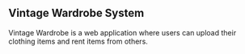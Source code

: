 ## Vintage Wardrobe System

Vintage Wardrobe is a web application where users can upload their clothing items and rent items from others.
